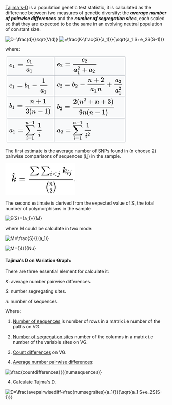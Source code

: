 [Tajima's-D](https://www.ncbi.nlm.nih.gov/pmc/articles/PMC1203831/pdf/ge1233585.pdf) is a population genetic test statistic, 
it is calculated as the difference between two measures of genetic diversity: the ***average number of pairwise differences*** and the ***number of segregation sites***, each scaled so that they are expected to be the same in an evolving neutral population of constant size. 

![D=\frac{d}{\sqrt{V(d)}](https://latex.codecogs.com/svg.latex?\Large&space;D=\frac{d}{\sqrt{V(d)})
![=\frac{K-\frac{S}{a_1)}}{\sqrt{a_1 S+e_2S(S-1)}}](https://latex.codecogs.com/svg.latex?\Large&space;=\frac{K-\frac{S}{a_1}}{\sqrt{e_1S+e_2S(S-1)}}) 

where: 

![](/figures/tajmad.png)

The first estimate is the average number of SNPs found in (n choose 2) pairwise comparisons of sequences (i,j) in the sample.

![](/figures/avgpairwisenumber.png)

The second estimate is derived from the expected value of S, the total number of polymorphisms in the sample

![E(S)={a_1}{{M}](https://latex.codecogs.com/svg.latex?\Large&space;E(S)={a_1}{{M})

where M could be calculate in two mode:

![M=\frac{S}{{(a_1)}](https://latex.codecogs.com/svg.latex?\Large&space;M=\frac{S}{{(a_1)})              

![M={4}{{Nu}](https://latex.codecogs.com/svg.latex?\Large&space;M={4}{{Nu})

#### Tajima's D on Variation Graph:

There are three essential element for calculate it:

*K*: average number pairwise differences.

*S*: number segregating sites.

*n*: number of sequences.

Where:

1. [Number of sequences](/functions/utils.py#L9) is number of rows in a matrix i.e number of the paths on VG.

2. [Number of segregation sites](/functions/utils.py#L15) number of the columns in a matrix i.e number of the variable sites on VG.

3. [Count differences](doc/count_differences.md) on VG.

3. [Average number pairwise differences](/functions/utils.py#63): 

![\frac{countdifferences}{{(numsequences)}](https://latex.codecogs.com/svg.latex?\Large&space;\frac{count_differences}{{(num_sequences)})

  
 4. [Calculate Tajma's D](/functions/statistics.py#14). 

![D=\frac{avepairwisediff-\frac{numsegrsites}{a_1)}}{\sqrt{a_1 S+e_2S(S-1)}}](https://latex.codecogs.com/svg.latex?\Large&space;D=\frac{avepairwisedif-\frac{numsegrsites}{a_1}}{\sqrt{e_1numsegrsites+e_2numsegrsites(numsegrsites-1)}})  
